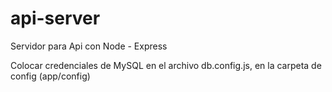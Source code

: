 # api-server
Servidor para Api con Node - Express

Colocar credenciales de MySQL en el archivo db.config.js, en la carpeta de config (app/config)
